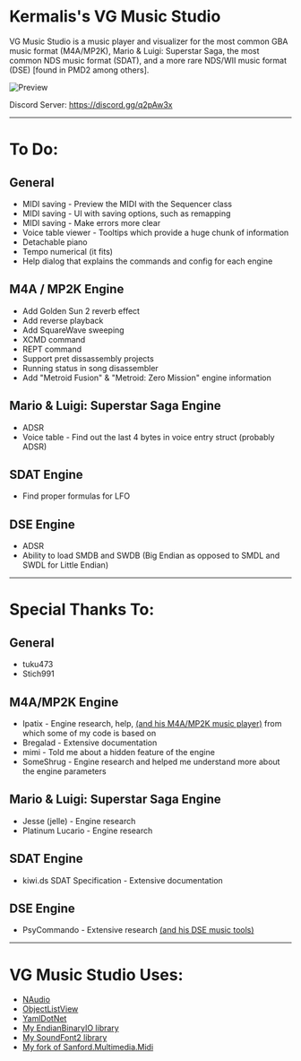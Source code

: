 # Kermalis's VG Music Studio

VG Music Studio is a music player and visualizer for the most common GBA music format (M4A/MP2K), Mario & Luigi: Superstar Saga, the most common NDS music format (SDAT), and a more rare NDS/WII music format (DSE) [found in PMD2 among others].

![Preview](https://i.imgur.com/BJI8GU3.gif)

Discord Server: https://discord.gg/q2pAw3x

----
# To Do:
## General
* MIDI saving - Preview the MIDI with the Sequencer class
* MIDI saving - UI with saving options, such as remapping
* MIDI saving - Make errors more clear
* Voice table viewer - Tooltips which provide a huge chunk of information
* Detachable piano
* Tempo numerical (it fits)
* Help dialog that explains the commands and config for each engine

## M4A / MP2K Engine
* Add Golden Sun 2 reverb effect
* Add reverse playback
* Add SquareWave sweeping
* XCMD command
* REPT command
* Support pret dissassembly projects
* Running status in song disassembler
* Add "Metroid Fusion" & "Metroid: Zero Mission" engine information

## Mario & Luigi: Superstar Saga Engine
* ADSR
* Voice table - Find out the last 4 bytes in voice entry struct (probably ADSR)

## SDAT Engine
* Find proper formulas for LFO

## DSE Engine
* ADSR
* Ability to load SMDB and SWDB (Big Endian as opposed to SMDL and SWDL for Little Endian)

----
# Special Thanks To:
## General
* tuku473
* Stich991

## M4A/MP2K Engine
* Ipatix - Engine research, help, [(and his M4A/MP2K music player)](https://github.com/ipatix/agbplay) from which some of my code is based on
* Bregalad - Extensive documentation
* mimi - Told me about a hidden feature of the engine
* SomeShrug - Engine research and helped me understand more about the engine parameters

## Mario & Luigi: Superstar Saga Engine
* Jesse (jelle) - Engine research
* Platinum Lucario - Engine research

## SDAT Engine
* kiwi.ds SDAT Specification - Extensive documentation

## DSE Engine
* PsyCommando - Extensive research [(and his DSE music tools)](https://github.com/PsyCommando/ppmdu)

----
# VG Music Studio Uses:
* [NAudio](https://github.com/naudio/NAudio)
* [ObjectListView](http://objectlistview.sourceforge.net)
* [YamlDotNet](https://github.com/aaubry/YamlDotNet/wiki)
* [My EndianBinaryIO library](https://github.com/Kermalis/EndianBinaryIO)
* [My SoundFont2 library](https://github.com/Kermalis/SoundFont2)
* [My fork of Sanford.Multimedia.Midi](https://github.com/Kermalis/Sanford.Multimedia.Midi)